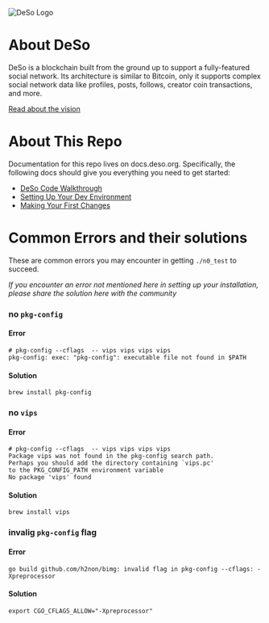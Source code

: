 ![DeSo Logo](assets/camelcase_logo.svg)

# About DeSo

DeSo is a blockchain built from the ground up to support a fully-featured
social network. Its architecture is similar to Bitcoin, only it supports complex
social network data like profiles, posts, follows, creator coin transactions, and
more.

[Read about the vision](https://docs.deso.org/the-vision)

# About This Repo

Documentation for this repo lives on docs.deso.org. Specifically, the following
docs should give you everything you need to get started:

- [DeSo Code Walkthrough](https://docs.deso.org/code/walkthrough)
- [Setting Up Your Dev Environment](https://docs.deso.org/code/dev-setup)
- [Making Your First Changes](https://docs.deso.org/code/making-your-first-changes)

# Common Errors and their solutions

These are common errors you may encounter in getting `./n0_test` to succeed.

_If you encounter an error not mentioned here in setting up your installation, please share the solution here with the community_

### no `pkg-config`

#### Error

```
# pkg-config --cflags  -- vips vips vips vips
pkg-config: exec: "pkg-config": executable file not found in $PATH
```

#### Solution

```
brew install pkg-config
```

### no `vips`

#### Error

```
# pkg-config --cflags  -- vips vips vips vips
Package vips was not found in the pkg-config search path.
Perhaps you should add the directory containing `vips.pc'
to the PKG_CONFIG_PATH environment variable
No package 'vips' found

```

#### Solution

```
brew install vips
```

### invalig `pkg-config` flag

#### Error

```
go build github.com/h2non/bimg: invalid flag in pkg-config --cflags: -Xpreprocessor
```

#### Solution

```
export CGO_CFLAGS_ALLOW="-Xpreprocessor"
```